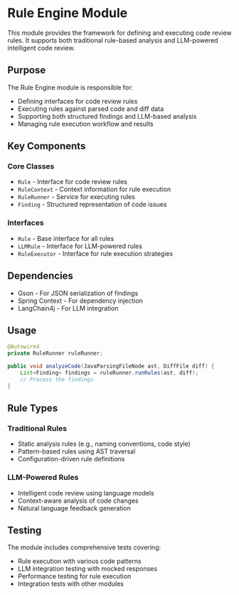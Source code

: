 # Rule Engine Module

This module provides the framework for defining and executing code review rules. It supports both traditional rule-based analysis and LLM-powered intelligent code review.

## Purpose

The Rule Engine module is responsible for:
- Defining interfaces for code review rules
- Executing rules against parsed code and diff data
- Supporting both structured findings and LLM-based analysis
- Managing rule execution workflow and results

## Key Components

### Core Classes
- `Rule` - Interface for code review rules
- `RuleContext` - Context information for rule execution
- `RuleRunner` - Service for executing rules
- `Finding` - Structured representation of code issues

### Interfaces
- `Rule` - Base interface for all rules
- `LLMRule` - Interface for LLM-powered rules
- `RuleExecutor` - Interface for rule execution strategies

## Dependencies

- Gson - For JSON serialization of findings
- Spring Context - For dependency injection
- LangChain4j - For LLM integration

## Usage

```java
@Autowired
private RuleRunner ruleRunner;

public void analyzeCode(JavaParsingFileNode ast, DiffFile diff) {
    List<Finding> findings = ruleRunner.runRules(ast, diff);
    // Process the findings
}
```

## Rule Types

### Traditional Rules
- Static analysis rules (e.g., naming conventions, code style)
- Pattern-based rules using AST traversal
- Configuration-driven rule definitions

### LLM-Powered Rules
- Intelligent code review using language models
- Context-aware analysis of code changes
- Natural language feedback generation

## Testing

The module includes comprehensive tests covering:
- Rule execution with various code patterns
- LLM integration testing with mocked responses
- Performance testing for rule execution
- Integration tests with other modules
